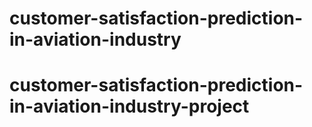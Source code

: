 # customer-satisfaction-prediction-in-aviation-industry
# customer-satisfaction-prediction-in-aviation-industry-project
